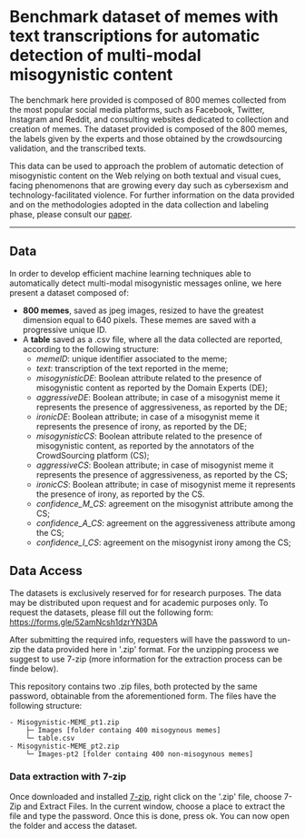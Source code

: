 # Benchmark dataset of memes with text transcriptions for automatic detection of multi-modal misogynistic content
The benchmark here provided is composed of 800 memes collected from the most popular social media platforms, such as Facebook, Twitter,
Instagram and Reddit, and consulting websites dedicated to collection and creation of memes.
The dataset provided is composed of the 800 memes, the labels given by the experts and those obtained by the crowdsourcing validation, and the transcribed texts. 

This data can be used to approach the problem of automatic detection of misogynistic content on the Web relying on both textual and visual cues, facing phenomenons 
that are growing every day such as cybersexism and technology-facilitated violence.
For further information on the data provided and on the methodologies adopted in the data collection and labeling phase, please consult our [paper](https://arxiv.org/abs/2106.08409).
___
## Data
In order to develop efficient machine learning techniques able to automatically detect multi-modal misogynistic messages online, we here present a dataset composed of: 
- **800 memes**, saved as jpeg images, resized to have the greatest dimension equal to 640 pixels. These memes are saved with a progressive unique ID.
- A **table** saved as a .csv file, where all the data collected are reported, according to the following structure: 
  - *memeID*: unique identifier associated to the meme;
  - *text*: transcription of the text reported in the meme;
  - *misogynisticDE*: Boolean attribute related to the presence of misogynistic content as reported by the  Domain Experts (DE);
  - *aggressiveDE*: Boolean attribute; in case of a misogynist meme it represents the presence of aggressiveness, as reported by the DE;
  - *ironicDE*: Boolean attribute; in case of a misogynist meme it represents the presence of irony, as reported by the DE;
  - *misogynisticCS*: Boolean attribute related to the presence of misogynistic content, as reported by the annotators of the CrowdSourcing  platform (CS);
  - *aggressiveCS*: Boolean attribute; in case of misogynist meme it represents the presence of aggressiveness, as reported by the CS;
  - *ironicCS*: Boolean attribute; in case of misogynist meme it represents the presence of irony, as reported by the CS.
  - *confidence\_M\_CS*: agreement on the misogynist attribute among the CS;
  - *confidence\_A\_CS*: agreement on the aggressiveness attribute among the CS;
  - *confidence\_I\_CS*: agreement on the misogynist irony among the CS;

## Data Access
The datasets is exclusively reserved for for research purposes. 
The data may be distributed upon request and for academic purposes only. 
To request the datasets, please fill out the following form: https://forms.gle/52amNcsh1dzrYN3DA

After submitting the required info, requesters will have the password to un-zip the data provided here in '.zip' format.
For the unzipping process we suggest to use 7-zip (more information for the extraction process can be finde below).

This repository contains two .zip files, both protected by the same password, obtainable from the aforementioned form.
The files have the following structure:
```
- Misogynistic-MEME_pt1.zip
    ├─ Images [folder containg 400 misogynous memes]
    └─ table.csv
- Misogynistic-MEME_pt2.zip
    └─ Images-pt2 [folder containg 400 non-misogynous memes]

```

### Data extraction with 7-zip
Once downloaded and installed [7-zip](https://www.7-zip.org/download.html), right click on the '.zip' file, choose 7-Zip and Extract Files.
In the current window, choose a place to extract the file and type the password.
Once this is done, press ok. You can now open the folder and access the dataset.
